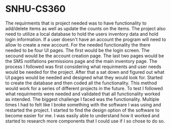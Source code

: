 # SNHU-CS360

The requirments that is project needed was to have functionality to add/delete items as well as update the counts on the items. The project also need to utilize a local database to hold the users inventory
data and hold login information. If a user doesn't have an account the program will need to allow to create a new account. For the needed functionality the there needed to be four UI pages. The first 
would be the login screen. The secound would be the account creation page. The last two pages would be the SMS notifations permissions page and the main inventory page. The process I followed was first considering what requirments and user needs would be needed for the project. After that a sat down and figured out what UI pages would be needed and designed what they would look for. Started to create the database and then coded all the functionality. This method would work for a series of different projects in the future. To test I followed what requirments were needed and validated that all functionality worked as intended.
The biggest challenge I faced was the functionality. Multiple times I had to felt like I broke something with the software I was using and restarted the project. I started to find the design option of the software to become easier for me. I was easily able to understand how it worked and started to research more components that I could use if I so chose to do so.
